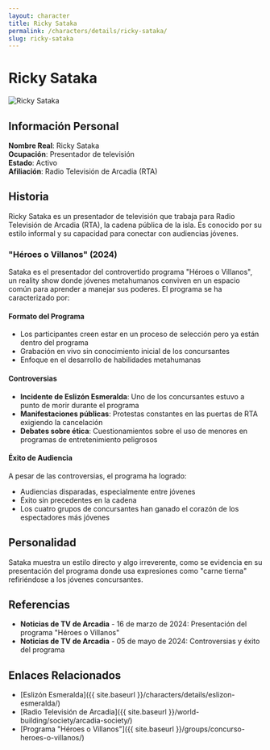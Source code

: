 ```yaml
---
layout: character
title: Ricky Sataka
permalink: /characters/details/ricky-sataka/
slug: ricky-sataka
---
```


# Ricky Sataka

<div class="character-photo">
  <img src="{{ site.baseurl }}/assets/img/characters/ricky-sataka.png" alt="Ricky Sataka" />
</div>

## Información Personal

**Nombre Real**: Ricky Sataka  
**Ocupación**: Presentador de televisión  
**Estado**: Activo  
**Afiliación**: Radio Televisión de Arcadia (RTA)  

## Historia

Ricky Sataka es un presentador de televisión que trabaja para Radio Televisión de Arcadia (RTA), la cadena pública de la isla. Es conocido por su estilo informal y su capacidad para conectar con audiencias jóvenes.

### "Héroes o Villanos" (2024)

Sataka es el presentador del controvertido programa "Héroes o Villanos", un reality show donde jóvenes metahumanos conviven en un espacio común para aprender a manejar sus poderes. El programa se ha caracterizado por:

#### Formato del Programa
- Los participantes creen estar en un proceso de selección pero ya están dentro del programa
- Grabación en vivo sin conocimiento inicial de los concursantes
- Enfoque en el desarrollo de habilidades metahumanas

#### Controversias
- **Incidente de Eslizón Esmeralda**: Uno de los concursantes estuvo a punto de morir durante el programa
- **Manifestaciones públicas**: Protestas constantes en las puertas de RTA exigiendo la cancelación
- **Debates sobre ética**: Cuestionamientos sobre el uso de menores en programas de entretenimiento peligrosos

#### Éxito de Audiencia
A pesar de las controversias, el programa ha logrado:
- Audiencias disparadas, especialmente entre jóvenes
- Éxito sin precedentes en la cadena
- Los cuatro grupos de concursantes han ganado el corazón de los espectadores más jóvenes

## Personalidad

Sataka muestra un estilo directo y algo irreverente, como se evidencia en su presentación del programa donde usa expresiones como "carne tierna" refiriéndose a los jóvenes concursantes.

## Referencias

- **Noticias de TV de Arcadia** - 16 de marzo de 2024: Presentación del programa "Héroes o Villanos"
- **Noticias de TV de Arcadia** - 05 de mayo de 2024: Controversias y éxito del programa

## Enlaces Relacionados

- [Eslizón Esmeralda]({{ site.baseurl }}/characters/details/eslizon-esmeralda/)
- [Radio Televisión de Arcadia]({{ site.baseurl }}/world-building/society/arcadia-society/)
- [Programa "Héroes o Villanos"]({{ site.baseurl }}/groups/concurso-heroes-o-villanos/)